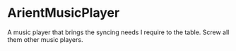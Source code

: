 # ArientMusicPlayer
 
A music player that brings the syncing needs I require to the table. Screw all them other music players.